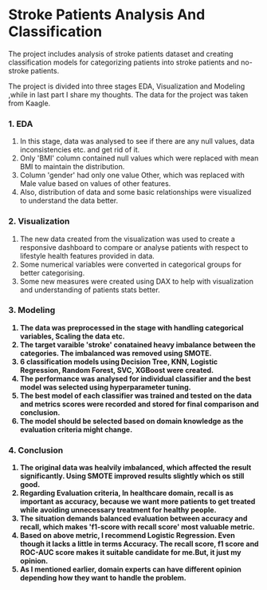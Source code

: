 <h1>Stroke Patients Analysis And Classification</h1>

<p> The project includes analysis of stroke patients dataset and creating classification models for categorizing patients into stroke patients and no-stroke patients.</p>
<p> The project is divided into three stages EDA, Visualization and Modeling ,while in last part I share my thoughts. The data for the project was taken from Kaagle.</p>

<h3><strong>1. EDA</strong></h3>
<ol>
    <li>In this stage, data was analysed to see if there are any null values, data inconsistencies etc. and get rid of it.</li>
    <li>Only 'BMI' column contained null values which were replaced with mean BMI to maintain the distribution.</li>
    <li>Column 'gender' had only one value Other, which was replaced with Male value based on values of other features.</li>
    <li>Also, distribution of data and some basic relationships were visualized to understand the data better.</li>
</ol>

<h3><strong>2. Visualization</strong></h3>
<ol>
    <li>The new data created from the visualization was used to create a responsive dashboard to compare or analyse patients with respect to lifestyle health features provided in data.</li>
    <li>Some numerical variables were converted in categorical groups for better categorising.</li>
    <li>Some new measures were created using DAX to help with visualization and understanding of patients stats better.</li>
</ol>

<h3><strong>3. Modeling<strong></h3>
<ol>
    <li>The data was preprocessed in the stage with handling categorical variables, Scaling the data etc.</li>
    <li> The target varaible 'stroke' conatained heavy imbalance between the categories. The imbalanced was removed using SMOTE.</li>
    <li>6 classification models using Decision Tree, KNN, Logistic Regression, Random Forest, SVC, XGBoost were created.</li>
    <li>The performance was analysed for individual classifier and the best model was selected using hyperparameter tuning.</li>
    <li>The best model of each classifier was trained and tested on the data and metrics scores were recorded and stored for final comparison and conclusion.</li>
    <li>The model should be selected based on domain knowledge as the evaluation criteria might change.</li>
</ol>

<h3><strong>4. Conclusion</strong></h3>
<ol>
    <li>The original data was healvily imbalanced, which affected the result significantly. Using SMOTE improved results slightly which os still good.</li>
    <li>Regarding Evaluation criteria, In healthcare domain, recall is as important as accuracy, because we want more patients to get treated while avoiding unnecessary treatment for healthy people.
    </li>
    <li>The situation demands balanced evaluation between accuracy and recall, which makes 'f1-score with recall score' most valuable metric.</li>
    <li>Based on above metric, I recommend Logistic Regression. Even though it lacks a little in terms Accuracy. The recall score, f1 score and ROC-AUC score makes it suitable candidate for me.But, it just my opinion.  
    </li>
    <li> As I mentioned earlier, domain experts can have different opinion depending how they want to handle the problem.</li>
</ol>